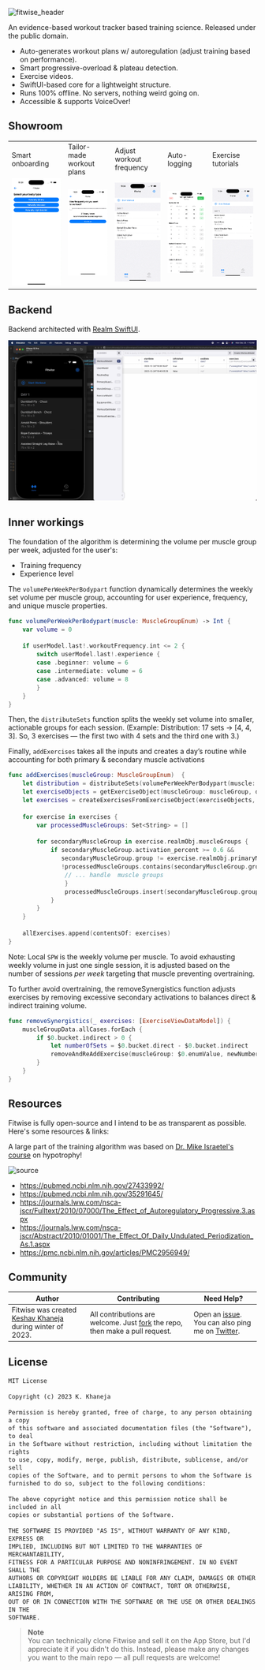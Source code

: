 ![fitwise_header](https://github.com/user-attachments/assets/662c8ef1-1623-4843-a1ba-bcfabc770a38)

An evidence-based workout tracker based training science. Released under the public domain.

- Auto-generates workout plans w/ autoregulation (adjust training based on performance).
- Smart progressive-overload & plateau detection.
- Exercise videos.
- SwiftUI-based core for a lightweight structure.
- Runs 100% offline. No servers, nothing weird going on.
- Accessible & supports VoiceOver!

## Showroom
<table>
<tr>
<td>
Smart onboarding
</td>
<td>
Tailor-made workout plans
</td>
<td>
Adjust workout frequency
</td>
<td>
Auto-logging
</td>
<td>
Exercise tutorials
</td>
</tr>

<tr>
<td>
<img src="Features/Onboarding.gif" alt="Onboarding.gif">
</td>
<td>
<img src="Features/Frequency.gif" alt="Frequency">
</td>
<td>
<img src="Features/Planning.gif" alt="Menu">
</td>
<td>
<img src="Features/Logging.gif" alt="Logging">
</td>
<td>
<img src="Features/Steps.gif" alt="Steps">
</td>
</tr>

</table>

## Backend
Backend architected with [Realm SwiftUI](https://github.com/realm/realm-swift). 

![Showcase](Features/Backend.png)

## Inner workings

The foundation of the algorithm is determining the volume per muscle group per week, adjusted for the user's:

- Training frequency
- Experience level

The `volumePerWeekPerBodypart` function dynamically determines the weekly set volume per muscle group, accounting for user experience, frequency, and unique muscle properties.

```swift
func volumePerWeekPerBodypart(muscle: MuscleGroupEnum) -> Int {
    var volume = 0
    
    if userModel.last!.workoutFrequency.int <= 2 {
        switch userModel.last!.experience {
        case .beginner: volume = 6
        case .intermediate: volume = 6
        case .advanced: volume = 8
        }
    } 
}
```

Then, the `distributeSets` function splits the weekly set volume into smaller, actionable groups for each session. (Example: Distribution: 17 sets → [4, 4, 3]. So, 3 exercises — the first two with 4 sets and the third one with 3.)

Finally, `addExercises` takes all the inputs and creates a day’s routine while accounting for both primary & secondary muscle activations

```swift
func addExercises(muscleGroup: MuscleGroupEnum)  {
    let distribution = distributeSets(volumePerWeekPerBodypart(muscle: muscleGroup))
    let exerciseObjects = getExerciseObject(muscleGroup: muscleGroup, distribution: distribution)
    let exercises = createExercisesFromExerciseObject(exerciseObjects, distribution: distribution)

    for exercise in exercises {
        var processedMuscleGroups: Set<String> = []
        
        for secondaryMuscleGroup in exercise.realmObj.muscleGroups {
            if secondaryMuscleGroup.activation_percent >= 0.6 && 
               secondaryMuscleGroup.group != exercise.realmObj.primaryMuscleGroups.first!.group &&
               !processedMuscleGroups.contains(secondaryMuscleGroup.group) {
                // ... handle  muscle groups
                }
                processedMuscleGroups.insert(secondaryMuscleGroup.group)
            }
        }
    }

    allExercises.append(contentsOf: exercises)
}
```

Note: Local `SPW` is the weekly volume per muscle. To avoid exhausting weekly volume in just one single session, it is adjusted based on the number of sessions _per week_ targeting that muscle preventing overtraining.

To further avoid overtraining, the removeSynergistics function adjusts exercises by removing excessive secondary activations to balances direct & indirect training volume. 

```swift
func removeSynergistics(_ exercises: [ExerciseViewDataModel]) {
    muscleGroupData.allCases.forEach {
        if $0.bucket.indirect > 0 {
            let numberOfSets = $0.bucket.direct - $0.bucket.indirect
            removeAndReAddExercise(muscleGroup: $0.enumValue, newNumberOfSets: (numberOfSets >= 3 ? numberOfSets : 2))
        }
    }
}
```

## Resources

Fitwise is fully open-source and I intend to be as transparent as possible. Here's some resources & links:

A large part of the training algorithm was based on [Dr. Mike Israetel's course](https://www.youtube.com/playlist?list=PLyqKj7LwU2RuRKOeHg3mv_hLHI4Z-FAJD) on hypotrophy!

![source](https://github.com/user-attachments/assets/592b9a1b-9253-46a9-82d2-629c4f6c51ce)

- https://pubmed.ncbi.nlm.nih.gov/27433992/
- https://pubmed.ncbi.nlm.nih.gov/35291645/
- https://journals.lww.com/nsca-jscr/Fulltext/2010/07000/The_Effect_of_Autoregulatory_Progressive.3.aspx
- https://journals.lww.com/nsca-jscr/Abstract/2010/01001/The_Effect_Of_Daily_Undulated_Periodization_As.1.aspx
- https://pmc.ncbi.nlm.nih.gov/articles/PMC2956949/


## Community

Author | Contributing | Need Help?
--- | --- | ---
Fitwise was created [Keshav Khaneja](https://keshav.me) during winter of 2023. | All contributions are welcome. Just [fork](https://github.com/khaneja/fitwise/fork) the repo, then make a pull request. | Open an [issue](https://github.com/khaneja/fitwise/issues). You can also ping me on [Twitter]([https://twitter.com/aheze0](https://twitter.com/khaneja52)).


## License

```
MIT License

Copyright (c) 2023 K. Khaneja

Permission is hereby granted, free of charge, to any person obtaining a copy
of this software and associated documentation files (the "Software"), to deal
in the Software without restriction, including without limitation the rights
to use, copy, modify, merge, publish, distribute, sublicense, and/or sell
copies of the Software, and to permit persons to whom the Software is
furnished to do so, subject to the following conditions:

The above copyright notice and this permission notice shall be included in all
copies or substantial portions of the Software.

THE SOFTWARE IS PROVIDED "AS IS", WITHOUT WARRANTY OF ANY KIND, EXPRESS OR
IMPLIED, INCLUDING BUT NOT LIMITED TO THE WARRANTIES OF MERCHANTABILITY,
FITNESS FOR A PARTICULAR PURPOSE AND NONINFRINGEMENT. IN NO EVENT SHALL THE
AUTHORS OR COPYRIGHT HOLDERS BE LIABLE FOR ANY CLAIM, DAMAGES OR OTHER
LIABILITY, WHETHER IN AN ACTION OF CONTRACT, TORT OR OTHERWISE, ARISING FROM,
OUT OF OR IN CONNECTION WITH THE SOFTWARE OR THE USE OR OTHER DEALINGS IN THE
SOFTWARE.
```
> **Note**  
> You can technically clone Fitwise and sell it on the App Store, but I'd appreciate it if you didn't do this. Instead, please make any changes you want to the main repo — all pull requests are welcome!

